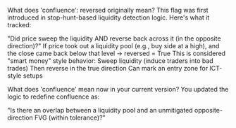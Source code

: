 What does 'confluence': reversed originally mean?
This flag was first introduced in stop-hunt-based liquidity detection logic. Here's what it tracked:

"Did price sweep the liquidity AND reverse back across it (in the opposite direction)?"
If price took out a liquidity pool (e.g., buy side at a high), and the close came back below that level → reversed = True
This is considered "smart money" style behavior:
Sweep liquidity (induce traders into bad trades)
Then reverse in the true direction
Can mark an entry zone for ICT-style setups


What does 'confluence' mean now in your current version?
You updated the logic to redefine confluence as:

"Is there an overlap between a liquidity pool and an unmitigated opposite-direction FVG (within tolerance)?"
